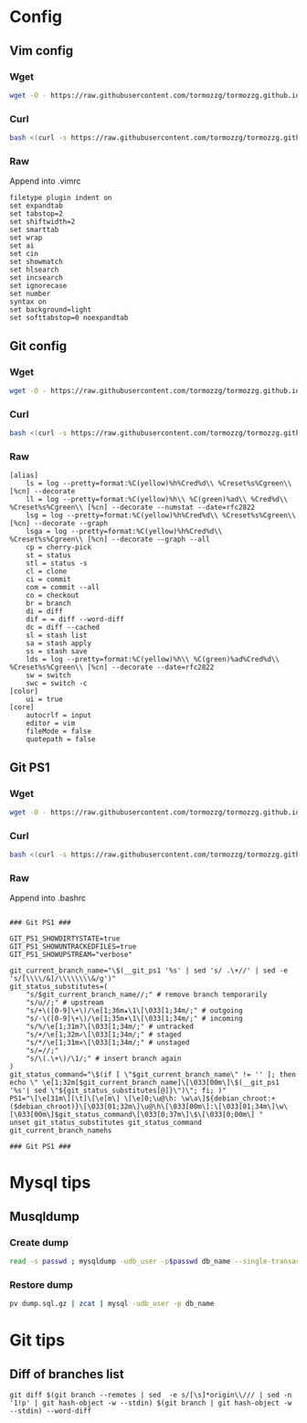 # Config

## Vim config

### Wget

```bash
wget -O - https://raw.githubusercontent.com/tormozzg/tormozzg.github.io/master/vim_config.sh | bash
```

### Curl
```bash
bash <(curl -s https://raw.githubusercontent.com/tormozzg/tormozzg.github.io/master/vim_config.sh)

```

### Raw 

Append into .vimrc 

```
filetype plugin indent on
set expandtab
set tabstop=2
set shiftwidth=2
set smarttab
set wrap
set ai
set cin 
set showmatch
set hlsearch
set incsearch
set ignorecase
set number
syntax on
set background=light
set softtabstop=0 noexpandtab
```


## Git config

### Wget

```bash
wget -O - https://raw.githubusercontent.com/tormozzg/tormozzg.github.io/master/git_config.sh | bash
```

### Curl
```bash
bash <(curl -s https://raw.githubusercontent.com/tormozzg/tormozzg.github.io/master/git_config.sh)

```

### Raw

```
[alias]
    ls = log --pretty=format:%C(yellow)%h%Cred%d\\ %Creset%s%Cgreen\\ [%cn] --decorate
    ll = log --pretty=format:%C(yellow)%h\\ %C(green)%ad\\ %Cred%d\\ %Creset%s%Cgreen\\ [%cn] --decorate --numstat --date=rfc2822
    lsg = log --pretty=format:%C(yellow)%h%Cred%d\\ %Creset%s%Cgreen\\ [%cn] --decorate --graph
    lsga = log --pretty=format:%C(yellow)%h%Cred%d\\ %Creset%s%Cgreen\\ [%cn] --decorate --graph --all
    cp = cherry-pick
    st = status
    stl = status -s
    cl = clone
    ci = commit
    com = commit --all
    co = checkout
    br = branch
    di = diff
    dif = = diff --word-diff
    dc = diff --cached
    sl = stash list
    sa = stash apply
    ss = stash save
    lds = log --pretty=format:%C(yellow)%h\\ %C(green)%ad%Cred%d\\ %Creset%s%Cgreen\\ [%cn] --decorate --date=rfc2822
    sw = switch
    swc = switch -c
[color]
    ui = true
[core]
    autocrlf = input
    editor = vim 
    fileMode = false
    quotepath = false
```

## Git PS1

### Wget

```bash
wget -O - https://raw.githubusercontent.com/tormozzg/tormozzg.github.io/master/git_ps1.sh | bash
```

### Curl
```bash
bash <(curl -s https://raw.githubusercontent.com/tormozzg/tormozzg.github.io/master/git_ps1.sh)

```

### Raw

Append into .bashrc 
```

### Git PS1 ###

GIT_PS1_SHOWDIRTYSTATE=true
GIT_PS1_SHOWUNTRACKEDFILES=true
GIT_PS1_SHOWUPSTREAM="verbose"

git_current_branch_name="\$(__git_ps1 '%s' | sed 's/ .\+//' | sed -e 's/[\\\\/&]/\\\\\\\\&/g')"
git_status_substitutes=(
    "s/$git_current_branch_name//;" # remove branch temporarily
    "s/u//;" # upstream
    "s/+\([0-9]\+\)/\e[1;36m▴\1\[\033[1;34m/;" # outgoing
    "s/-\([0-9]\+\)/\e[1;35m▾\1\[\033[1;34m/;" # incoming
    "s/%/\e[1;31m?\[\033[1;34m/;" # untracked
    "s/+/\e[1;32m✓\[\033[1;34m/;" # staged
    "s/*/\e[1;31m✕\[\033[1;34m/;" # unstaged
    "s/=//;"
    "s/\(.\+\)/\1/;" # insert branch again
)
git_status_command="\$(if [ \"$git_current_branch_name\" != '' ]; then echo \" \e[1;32m[$git_current_branch_name]\[\033[00m\]\$(__git_ps1 '%s'| sed \"${git_status_substitutes[@]}\")\"; fi; )"
PS1="\[\e[31m\][\t]\[\e[m\] \[\e]0;\u@\h: \w\a\]${debian_chroot:+($debian_chroot)}\[\033[01;32m\]\u@\h\[\033[00m\]:\[\033[01;34m\]\w\[\033[00m\]$git_status_command\[\033[0;37m\]\$\[\033[0;00m\] "
unset git_status_substitutes git_status_command git_current_branch_namehs

### Git PS1 ###

```

# Mysql tips

## Musqldump

### Create dump

```bash 
read -s passwd ; mysqldump -udb_user -p$passwd db_name --single-transaction |pv -bat |gzip > dump.$(date +'%d.%m.%Y').sql.gz
```

### Restore dump

```bash
pv dump.sql.gz | zcat | mysql -udb_user -p db_name
```


# Git tips

## Diff of branches list

`git diff $(git branch --remotes | sed  -e s/[\s]*origin\\/// | sed -n '1!p' | git hash-object -w --stdin) $(git branch | git hash-object -w --stdin) --word-diff`
